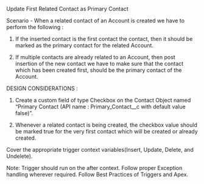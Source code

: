 Update First Related Contact as Primary Contact 

Scenario - When a related contact of an Account is created we have to perform the following :

1. If the inserted contact is the first contact the contact, then it should be marked as the primary contact for the related Account.

2. If multiple contacts are already related to an Account, then post insertion of the new contact we have to make sure that the contact which has been created first, should be the primary contact of the Account.

DESIGN CONSIDERATIONS :

1. Create a custom field of type Checkbox on the Contact Object named “Primary Contact (API name : Primary_Contact__c with default value false)”.

2. Whenever a related contact is being created, the checkbox value should be marked true for the very first contact which will be created or already created.

Cover the appropriate trigger context variables(Insert, Update, Delete, and Undelete).


Note: Trigger should run on the after context.
Follow proper Exception handling wherever required.
Follow Best Practices of Triggers and Apex.